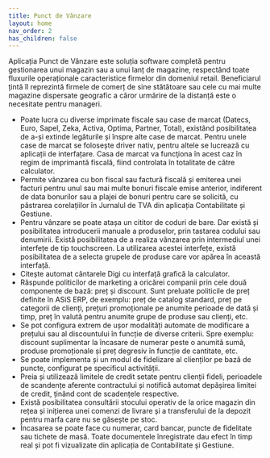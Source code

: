 ```yaml
---
title: Punct de Vânzare
layout: home
nav_order: 2
has_children: false
---
```

Aplicația Punct de Vânzare este soluția software completă pentru gestionarea unui magazin sau a unui lanț de magazine, respectând toate fluxurile operaționale caracteristice firmelor din domeniul retail. Beneficiarul țintă îl reprezintă firmele de comerț de sine stătătoare sau cele cu mai multe magazine dispersate geografic a căror urmărire de la distanță este o necesitate pentru manageri.
- Poate lucra cu diverse imprimate fiscale sau case de marcat (Datecs, Euro, Sapel, Zeka, Activa, Optima, Partner, Total), existând posibilitatea de a-și extinde legăturile și înspre alte case de marcat. Pentru unele case de marcat se folosește driver nativ, pentru altele se lucrează cu aplicații de interfațare. Casa de marcat va funcţiona în acest caz în regim de imprimantă fiscală, fiind controlata în totalitate de către calculator.
- Permite vânzarea cu bon fiscal sau factură fiscală și emiterea unei facturi pentru unul sau mai multe bonuri fiscale emise anterior, indiferent de data bonurilor sau a plajei de bonuri pentru care se solicită, cu păstrarea corelațiilor în Jurnalul de TVA din aplicația Contabilitate și Gestiune.
- Pentru vânzare se poate atașa un cititor de coduri de bare. Dar există și posibilitatea introducerii manuale a produselor, prin tastarea codului sau denumirii. Există posibilitatea de a realiza vânzarea prin intermediul unei interfețe de tip touchscreen. La utilizarea acestei interfețe, există posibilitatea de a selecta grupele de produse care vor apărea în această interfață.
- Citește automat cântarele Digi cu interfață grafică la calculator.
- Răspunde politicilor de marketing a oricărei companii prin cele două componente de bază: preț și discount. Sunt preluate politicile de preț definite în ASiS ERP, de exemplu: preț de catalog standard, preț pe categorii de clienți, prețuri promoționale pe anumite perioade de dată și timp, preț în valută pentru anumite grupe de produse sau clienți, etc.
- Se pot configura extrem de ușor modalități automate de modificare a prețului sau al discountului în funcție de diverse criterii. Spre exemplu: discount suplimentar la încasare de numerar peste o anumită sumă, produse promoționale și preț degresiv în funcție de cantitate, etc.
- Se poate implementa și un modul de fidelizare al clienților pe bază de puncte, configurat pe specificul activității.
- Preia și utilizează limitele de credit setate pentru clienții fideli, perioadele de scandențe aferente contractului și notifică automat depășirea limitei de credit, ținând cont de scadențele respective.
- Există posibilitatea consultării stocului operativ de la orice magazin din rețea și inițierea unei comenzi de livrare și a transferului de la depozit pentru marfa care nu se găsește pe stoc.
- Încasarea se poate face cu numerar, card bancar, puncte de fidelitate sau tichete de masă. Toate documentele înregistrate dau efect în timp real și pot fi vizualizate din aplicația de Contabilitate și Gestiune.
